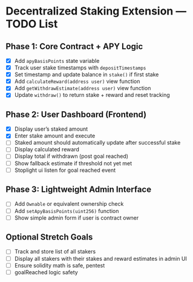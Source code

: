 # Decentralized Staking Extension — TODO List

## Phase 1: Core Contract + APY Logic

- [x] Add `apyBasisPoints` state variable
- [x] Track user stake timestamps with `depositTimestamps`
- [x] Set timestamp and update balance in `stake()` if first stake
- [x] Add `calculateReward(address user)` view function
- [x] Add `getWithdrawEstimate(address user)` view function
- [x] Update `withdraw()` to return stake + reward and reset tracking

## Phase 2: User Dashboard (Frontend)

- [x] Display user’s staked amount
- [x] Enter stake amount and execute
- [ ] Staked amount should automatically update after successful stake
- [ ] Display calculated reward
- [ ] Display total if withdrawn (post goal reached)
- [ ] Show fallback estimate if threshold not yet met
- [ ] Stoplight ui listen for goal reached event

## Phase 3: Lightweight Admin Interface

- [ ] Add `Ownable` or equivalent ownership check
- [ ] Add `setApyBasisPoints(uint256)` function
- [ ] Show simple admin form if user is contract owner

## Optional Stretch Goals

- [ ] Track and store list of all stakers
- [ ] Display all stakers with their stakes and reward estimates in admin UI
- [ ] Ensure solidity math is safe, pentest
- [ ] goalReached logic safety